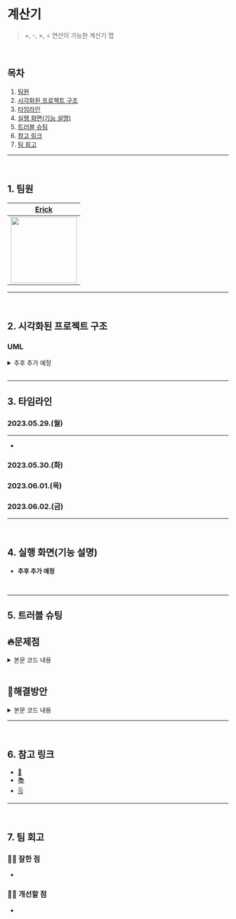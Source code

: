 # 계산기

> +, -, ×, ÷ 연산이 가능한 계산기 앱

</br>

## 목차

1. [팀원](#1.)
2. [시각화된 프로젝트 구조](#2.)
3. [타임라인](#3.)
4. [실행 화면(기능 설명)](#4.)
5. [트러블 슈팅](#5.)
6. [참고 링크](#6.)
7. [팀 회고](#7.)

---

</br>

<a id="1."></a>

## 1. 팀원

| [Erick](https://github.com/h-suo) |
| :---: |
| <img src="https://user-images.githubusercontent.com/109963294/235300758-fe15d3c5-e312-41dd-a9dd-d61e0ab354cf.png" height="150"/> | 

---

<a id="2."></a>

</br>

## 2. 시각화된 프로젝트 구조

### UML

<details>
<summary>추후 추가 예정</summary>


</details>

</br>

---

<a id="3."></a>

## 3. 타임라인

### 2023.05.29.(월)

****
- 

### **2023.05.30.(화)**


### **2023.06.01.(목)**


### **2023.06.02.(금)**


---

</br>

<a id="4."></a>

## 4. 실행 화면(기능 설명)

- **추후 추가 예정**

</br>

---

<a id="5."></a>

## 5. 트러블 슈팅

### 

**🔥문제점**
- 

<details>
<summary>본문 코드 내용</summary>

```swift

```

</details>

</br>

**🧯해결방안**
- 

<details>
<summary>본문 코드 내용</summary>

```swift

```
    
</details>

---

</br>

<a id="6."></a>

## 6. 참고 링크

- [🍎 ]()
- [📚 ]()
- [🗒️ ]()

---

</br>

<a id="7."></a>

## 7. 팀 회고

### 👏🏻 잘한 점

- 

### 👊🏻 개선할 점

- 
